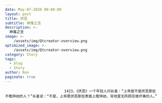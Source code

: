 ```yaml
---
date: May-07-2020 00:00:00
layout: post
title: 厌恶
subtitle: 神寓之言
description: >-
  神寓之言
image: >-
    /assets/img/Qtcreator-overview.png
optimized_image: >-
    /assets/img/Qtcreator-overview.png
category: Story
tags:
  - blog
  - Story
author: Ron
paginate: true
---
```


							　　1423，《厌恶》一个年轻人问长者：“上帝是不是厌恶那些不敬拜祂的人？”长者说：“不是，上帝更厌恶那些表面上敬拜祂，背地里无所顾忌做坏事的人。”
							
							
						